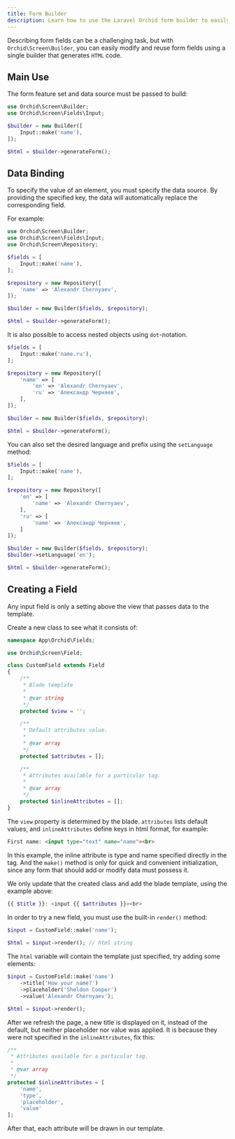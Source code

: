 ```yaml
---
title: Form Builder
description: Learn how to use the Laravel Orchid form builder to easily create and customize forms for your administration-style application. Improve the user experience and streamline data entry with this powerful tool.
---
```



Describing form fields can be a challenging task, but with `Orchid\Screen\Builder`, you can easily modify and reuse form fields using a single builder that generates `HTML` code.

## Main Use

The form feature set and data source must be passed to build:

```php
use Orchid\Screen\Builder;
use Orchid\Screen\Fields\Input;

$builder = new Builder([
    Input::make('name'),
]);

$html = $builder->generateForm();
```


## Data Binding

To specify the value of an element, you must specify the data source. 
By providing the specified key, the data will automatically replace the corresponding field.

For example:

```php
use Orchid\Screen\Builder;
use Orchid\Screen\Fields\Input;
use Orchid\Screen\Repository;

$fields = [
    Input::make('name'),
];

$repository = new Repository([
    'name' => 'Alexandr Chernyaev',
]);

$builder = new Builder($fields, $repository);

$html = $builder->generateForm();
```

It is also possible to access nested objects using `dot`-notation.

```php
$fields = [
    Input::make('name.ru'),
];

$repository = new Repository([
    'name' => [
        'en' => 'Alexandr Chernyaev',
        'ru' => 'Александр Черняев',
    ],
]);

$builder = new Builder($fields, $repository);

$html = $builder->generateForm();
```

You can also set the desired language and prefix using the `setLanguage` method:

```php
$fields = [
    Input::make('name'),
];

$repository = new Repository([
    'en' => [
        'name' => 'Alexandr Chernyaev',
    ],
    'ru' => [
        'name' => 'Александр Черняев',
    ]
]);

$builder = new Builder($fields, $repository);
$builder->setLanguage('en');

$html = $builder->generateForm();
```


## Creating a Field

Any input field is only a setting above the view that passes data to the template.

Create a new class to see what it consists of:

```php
namespace App\Orchid\Fields;

use Orchid\Screen\Field;

class CustomField extends Field
{
    /**
     * Blade template
     * 
     * @var string
     */
    protected $view = '';

    /**
     * Default attributes value.
     *
     * @var array
     */
    protected $attributes = [];

    /**
     * Attributes available for a particular tag.
     *
     * @var array
     */
    protected $inlineAttributes = [];
}
```

The `view` property is determined by the blade.
`attributes` lists default values, and `inlineAttributes`
define keys in html format, for example:


```html
First name: <input type="text" name="name"><br>
```

In this example, the inline attribute is type and name specified directly in the tag.
And the `make()` method is only for quick and convenient initialization,
since any form that should add or modify data must possess it.

We only update that the created class and add the blade template, using the example above:

```php
{{ $title }}: <input {{ $attributes }}><br>
```

In order to try a new field, you must use the built-in `render()` method:

```php
$input = CustomField::make('name');
    
$html = $input->render(); // html string
```

The `html` variable will contain the template just specified, try adding some elements:

```php
$input = CustomField::make('name')
    ->title('How your name?')
    ->placeholder('Sheldon Cooper')
    ->value('Alexandr Chernyaev');

$html = $input->render();
```

After we refresh the page, a new title is displayed on it,
instead of the default, but neither placeholder nor value was applied.
It is because they were not specified in the `inlineAttributes`, fix this:

```php
/**
 * Attributes available for a particular tag.
 *
 * @var array
 */
protected $inlineAttributes = [
    'name',
    'type',
    'placeholder',
    'value'
];
```

After that, each attribute will be drawn in our template.
